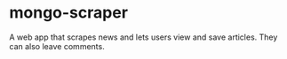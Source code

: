 # mongo-scraper
A web app that scrapes news and lets users view and save articles. They can also leave comments.
